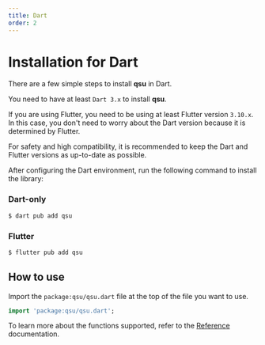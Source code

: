 ```yaml
---
title: Dart
order: 2
---
```


# Installation for Dart <Lang dart />

There are a few simple steps to install **qsu** in Dart.

You need to have at least `Dart 3.x` to install **qsu**.

If you are using Flutter, you need to be using at least Flutter version `3.10.x`. In this case, you don't need to worry about the Dart version because it is determined by Flutter.

For safety and high compatibility, it is recommended to keep the Dart and Flutter versions as up-to-date as possible.

After configuring the Dart environment, run the following command to install the library:

### Dart-only

```bash
$ dart pub add qsu
```

### Flutter

```bash
$ flutter pub add qsu
```

## How to use

Import the `package:qsu/qsu.dart` file at the top of the file you want to use.

```dart
import 'package:qsu/qsu.dart';
```

To learn more about the functions supported, refer to the [Reference](/reference/index.md) documentation.
